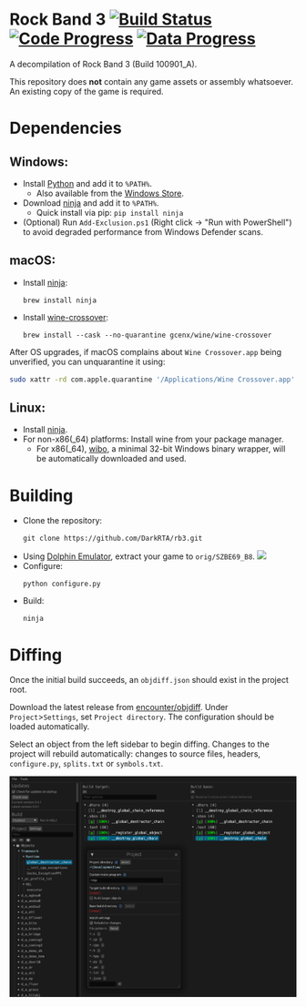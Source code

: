Rock Band 3 [![Build Status]][actions] [![Code Progress]][progress] [![Data Progress]][progress]
=============

[Build Status]: https://github.com/DarkRTA/rb3/actions/workflows/build.yml/badge.svg
[actions]: https://github.com/DarkRTA/rb3/actions/workflows/build.yml
[Code Progress]: https://img.shields.io/endpoint?url=https%3A%2F%2Fprogress.deco.mp%2Fdata%2Frb3%2FSZBE69_B8%2Fdol%2F%3Fmode%3Dshield%26measure%3Dcode&label=Code
[Data Progress]: https://img.shields.io/endpoint?url=https%3A%2F%2Fprogress.deco.mp%2Fdata%2Frb3%2FSZBE69_B8%2Fdol%2F%3Fmode%3Dshield%26measure%3Ddata&label=Data

[progress]: https://hmxmilohax.github.io/RB3DX-Site/decomp.html

A decompilation of Rock Band 3 (Build 100901_A).

This repository does **not** contain any game assets or assembly whatsoever. An existing copy of the game is required.

Dependencies
============

Windows:
--------
- Install [Python](https://www.python.org/downloads/) and add it to `%PATH%`.
  - Also available from the [Windows Store](https://apps.microsoft.com/detail/9ncvdn91xzqp).
- Download [ninja](https://github.com/ninja-build/ninja/releases) and add it to `%PATH%`.
  - Quick install via pip: `pip install ninja`
- (Optional) Run `Add-Exclusion.ps1` (Right click -> "Run with PowerShell") to avoid degraded performance from Windows Defender scans.

macOS:
------
- Install [ninja](https://github.com/ninja-build/ninja/wiki/Pre-built-Ninja-packages):
  ```
  brew install ninja
  ```
- Install [wine-crossover](https://github.com/Gcenx/homebrew-wine):
  ```
  brew install --cask --no-quarantine gcenx/wine/wine-crossover
  ```

After OS upgrades, if macOS complains about `Wine Crossover.app` being unverified, you can unquarantine it using:
```sh
sudo xattr -rd com.apple.quarantine '/Applications/Wine Crossover.app'
```

Linux:
------
- Install [ninja](https://github.com/ninja-build/ninja/wiki/Pre-built-Ninja-packages).
- For non-x86(_64) platforms: Install wine from your package manager.
  - For x86(_64), [wibo](https://github.com/decompals/wibo), a minimal 32-bit Windows binary wrapper, will be automatically downloaded and used.

Building
========

- Clone the repository:
  ```
  git clone https://github.com/DarkRTA/rb3.git
  ```
- Using [Dolphin Emulator](https://dolphin-emu.org/), extract your game to `orig/SZBE69_B8`.
![](assets/dolphin-extract.png)
- Configure:
  ```
  python configure.py
  ```
- Build:
  ```
  ninja
  ```

Diffing
=======

Once the initial build succeeds, an `objdiff.json` should exist in the project root.

Download the latest release from [encounter/objdiff](https://github.com/encounter/objdiff). Under `Project`>`Settings`, set `Project directory`. The configuration should be loaded automatically.

Select an object from the left sidebar to begin diffing. Changes to the project will rebuild automatically: changes to source files, headers, `configure.py`, `splits.txt` or `symbols.txt`.

![](assets/objdiff.png)
